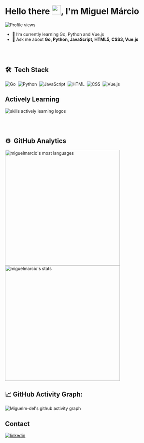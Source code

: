 <h1 align="left">Hello there <img src="https://raw.githubusercontent.com/kaueMarques/kaueMarques/master/hi.gif" height="30px">, I'm Miguel Márcio</h1>
<p align="left"> <img src="https://komarev.com/ghpvc/?username=Miguelm-del&style=flat-square&color=blueviolet" alt="Profile views" /> </p>


- 🌱 I’m currently learning Go, Python and Vue.js 
- 💬 Ask me about **Go, Python, JavaScript, HTML5, CSS3, Vue.js**

<br><br>

## 🛠 &nbsp;Tech Stack

![Go](https://img.shields.io/badge/-Go-05122A?style=flat&logo=go)&nbsp;
![Python](https://img.shields.io/badge/-Python-05122A?style=flat&logo=python)&nbsp;
![JavaScript](https://img.shields.io/badge/-JavaScript-05122A?style=flat&logo=javascript)&nbsp;
![HTML](https://img.shields.io/badge/-HTML-05122A?style=flat&logo=HTML5)&nbsp;
![CSS](https://img.shields.io/badge/-CSS-05122A?style=flat&logo=CSS3&logoColor=1572B6)&nbsp;
![Vue.js](https://img.shields.io/badge/-Vue.js-05122A?style=flat&logo=vue.js)&nbsp;

<div align="left">
  <h2>Actively Learning</h2>
  <img src="https://skillicons.dev/icons?i=python,go,postgres,html,css,js,vuejs" alt="skills actively learning logos"> <br> 
</div>

<br><br/>

## ⚙️ &nbsp;GitHub Analytics
<p align="left">
<img width="380em" src="https://github-readme-stats.vercel.app/api/top-langs/?username=Miguelm-del&layout=compact&theme=tokyonight" alt="miguelmarcio's most languages"/>
 <img width="380em" src="https://github-readme-stats.vercel.app/api?username=Miguelm-del&show_icons=true&theme=tokyonight" alt="miguelmarcio's stats"/>
</p>

<!--   GitHub stats graph -->
## 📈 GitHub Activity Graph:
![Miguelm-del's github activity graph](https://github-readme-activity-graph.cyclic.app/graph?username=Miguelm-del&theme=github-compact)


## Contact

<a href="https://www.linkedin.com/in/miguel-marcio/" target="_blank">
  <img align="center" src="https://img.shields.io/badge/-miguelmarcio-05122A?style=flat&logo=linkedin" alt="linkedin"/>
</a>

